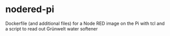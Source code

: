 # nodered-pi
Dockerfile (and additional files) for a Node RED image on the Pi with tcl and a script to read out Grünwelt water softener
